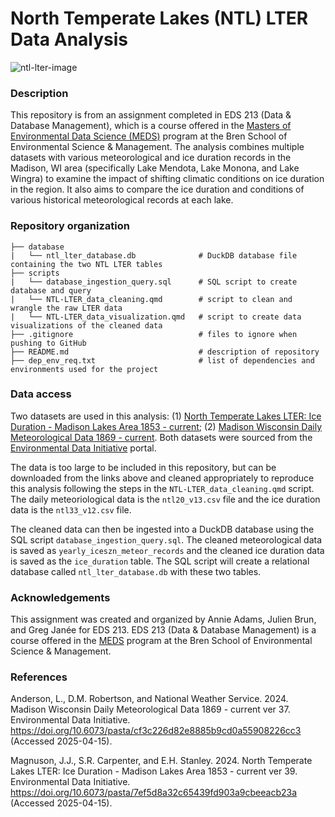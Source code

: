 # North Temperate Lakes (NTL) LTER Data Analysis
![ntl-lter-image](https://lternet.edu/wp-content/uploads/2020/07/FoliageLakes_NTL_NTL.jpg)

### Description
This repository is from an assignment completed in EDS 213 (Data & Database Management), which is a course offered in the [Masters of Environmental Data Science (MEDS)](https://bren.ucsb.edu/masters-programs/master-environmental-data-science) program at the Bren School of Environmental Science & Management. The analysis combines multiple datasets with various meteorological and ice duration records in the Madison, WI area (specifically Lake Mendota, Lake Monona, and Lake Wingra) to examine the impact of shifting climatic conditions on ice duration in the region. It also aims to compare the ice duration and conditions of various historical meteorological records at each lake.

### Repository organization
```
├── database  
|   └── ntl_lter_database.db              # DuckDB database file containing the two NTL LTER tables
├── scripts 
|   └── database_ingestion_query.sql      # SQL script to create database and query
|   └── NTL-LTER_data_cleaning.qmd        # script to clean and wrangle the raw LTER data
|   └── NTL-LTER_data_visualization.qmd   # script to create data visualizations of the cleaned data
├── .gitignore                            # files to ignore when pushing to GitHub 
├── README.md                             # description of repository
├── dep_env_req.txt                       # list of dependencies and environments used for the project
```

### Data access
Two datasets are used in this analysis: (1) [North Temperate Lakes LTER: Ice Duration - Madison Lakes Area 1853 - current](https://portal.edirepository.org/nis/mapbrowse?scope=knb-lter-ntl&identifier=33&revision=39); (2) [Madison Wisconsin Daily Meteorological Data 1869 - current](https://portal.edirepository.org/nis/mapbrowse?scope=knb-lter-ntl&identifier=20&revision=37). Both datasets were sourced from the [Environmental Data Initiative](https://portal.edirepository.org/nis/home.jsp) portal.

The data is too large to be included in this repository, but can be downloaded from the links above and cleaned appropriately to reproduce this analysis following the steps in the `NTL-LTER_data_cleaning.qmd` script. The daily meteoriological data is the `ntl20_v13.csv` file and the ice duration data is the `ntl33_v12.csv` file. 

The cleaned data can then be ingested into a DuckDB database using the SQL script `database_ingestion_query.sql`. The cleaned meteorological data is saved as `yearly_iceszn_meteor_records` and the cleaned ice duration data is saved as the `ice_duration` table. The SQL script will create a relational database called `ntl_lter_database.db` with these two tables.

### Acknowledgements 
This assignment was created and organized by Annie Adams, Julien Brun, and Greg Janée for EDS 213. EDS 213 (Data & Database Management) is a course offered in the [MEDS](https://bren.ucsb.edu/masters-programs/master-environmental-data-science) program at the Bren School of Environmental Science & Management.

### References
Anderson, L., D.M. Robertson, and National Weather Service. 2024. Madison Wisconsin Daily Meteorological Data 1869 - current ver 37. Environmental Data Initiative. https://doi.org/10.6073/pasta/cf3c226d82e8885b9cd0a55908226cc3 (Accessed 2025-04-15).

Magnuson, J.J., S.R. Carpenter, and E.H. Stanley. 2024. North Temperate Lakes LTER: Ice Duration - Madison Lakes Area 1853 - current ver 39. Environmental Data Initiative. https://doi.org/10.6073/pasta/7ef5d8a32c65439fd903a9cbeeacb23a (Accessed 2025-04-15).



